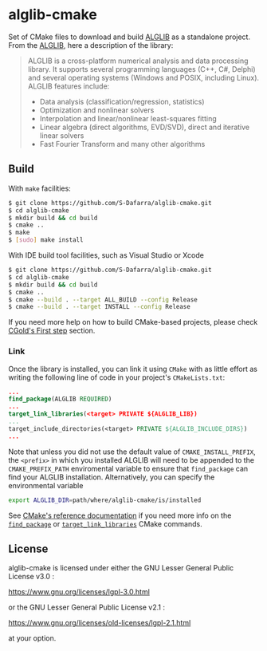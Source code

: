 # alglib-cmake
Set of CMake files to download and build [ALGLIB](http://www.alglib.net/) as a standalone project. 
From the [ALGLIB](http://www.alglib.net/), here a description of the library:
> ALGLIB is a cross-platform numerical analysis and data processing library. It supports several programming languages (C++, C#, Delphi) and several operating systems (Windows and POSIX, including Linux). 
ALGLIB features include:
> - Data analysis (classification/regression, statistics)
> - Optimization and nonlinear solvers
> - Interpolation and linear/nonlinear least-squares fitting
> - Linear algebra (direct algorithms, EVD/SVD), direct and iterative linear solvers
> - Fast Fourier Transform and many other algorithms

## Build
With `make` facilities:
```bash
$ git clone https://github.com/S-Dafarra/alglib-cmake.git
$ cd alglib-cmake
$ mkdir build && cd build
$ cmake ..
$ make
$ [sudo] make install
```

With IDE build tool facilities, such as Visual Studio or Xcode
```bash
$ git clone https://github.com/S-Dafarra/alglib-cmake.git
$ cd alglib-cmake
$ mkdir build && cd build
$ cmake ..
$ cmake --build . --target ALL_BUILD --config Release
$ cmake --build . --target INSTALL --config Release
```

If you need more help on how to build CMake-based projects, please check [CGold's First step](https://cgold.readthedocs.io/en/latest/first-step.html) section.

### Link
Once the library is installed, you can link it using `CMake` with as little effort as writing the following line of code in your project's `CMakeLists.txt`:
```cmake
...
find_package(ALGLIB REQUIRED)
...
target_link_libraries(<target> PRIVATE ${ALGLIB_LIB})
...
target_include_directories(<target> PRIVATE ${ALGLIB_INCLUDE_DIRS})
...
```

Note that unless you did not use the default value of `CMAKE_INSTALL_PREFIX`, the `<prefix>` in which you installed ALGLIB will need to be appended to the `CMAKE_PREFIX_PATH` enviromental
variable to ensure that `find_package` can find your ALGLIB installation. Alternatively, you can specify the environmental variable
```bash
export ALGLIB_DIR=path/where/alglib-cmake/is/installed
```

See [CMake's reference documentation](https://cmake.org/cmake/help/latest/) if you need more info on the [`find_package`](https://cmake.org/cmake/help/latest/command/find_package.html) or [`target_link_libraries`](https://cmake.org/cmake/help/latest/command/target_link_libraries.html) CMake commands.

## License 
alglib-cmake is licensed under either the GNU Lesser General Public License v3.0 : 

https://www.gnu.org/licenses/lgpl-3.0.html

or the GNU Lesser General Public License v2.1 :

https://www.gnu.org/licenses/old-licenses/lgpl-2.1.html

at your option.
